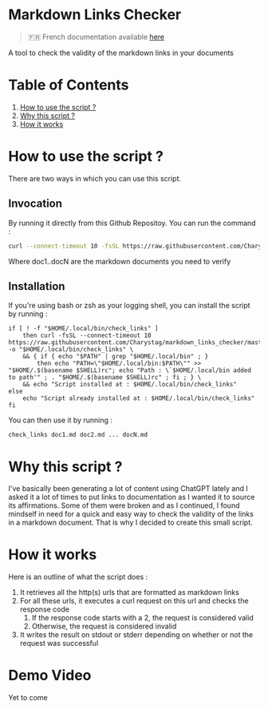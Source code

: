 # Markdown Links Checker

> :fr: French documentation available [here](/docs/README.fr.md)

A tool to check the validity of the markdown links in your documents

# Table of Contents

1.	[How to use the script ?](#How-to-use-the-script-)
2.	[Why this script ?](#Why-this-script-)
3.	[How it works](#How-it-works)

# How to use the script ?

There are two ways in which you can use this script.

## Invocation

By running it directly from this Github Repositoy. You can run the command :
```bash
curl --connect-timeout 10 -fsSL https://raw.githubusercontent.com/Charystag/markdown_links_checker/master/check_links.sh | bash -s -- doc1.md doc2.md ... docN.md
```
Where doc1..docN are the markdown documents you need to verify

## Installation

If you're using bash or zsh as your logging shell, you can install the script by running :
```
if [ ! -f "$HOME/.local/bin/check_links" ]
	then curl -fsSL --connect-timeout 10 https://raw.githubusercontent.com/Charystag/markdown_links_checker/master/check_links -o "$HOME/.local/bin/check_links" \
	&& { if { echo "$PATH" | grep "$HOME/.local/bin" ; }
		then echo "PATH=\"$HOME/.local/bin:$PATH\"" >> "$HOME/.$(basename $SHELL)rc"; echo "Path : \`$HOME/.local/bin added to path'" ; . "$HOME/.$(basename $SHELL)rc" ; fi ; } \
	&& echo "Script installed at : $HOME/.local/bin/check_links"
else
	echo "Script already installed at : $HOME/.local/bin/check_links"
fi
```

You can then use it by running :
```
check_links doc1.md doc2.md ... docN.md
```

# Why this script ?

I've basically been generating a lot of content using ChatGPT lately and I asked it a lot of times to put links to documentation as I wanted it to source its affirmations. 
Some of them were broken and as I continued, I found mindself in need for a quick and easy way to check the validity of the links in a markdown document. That is why I decided 
to create this small script.

# How it works

Here is an outline of what the script does :

1.	It retrieves all the http(s) urls that are formatted as markdown links
2.	For all these urls, it executes a curl request on this url and checks the response code
	1.	If the response code starts with a 2, the request is considered valid
	2.	Otherwise, the request is considered invalid
3.	It writes the result on stdout or stderr depending on whether or not the request was successful

# Demo Video
Yet to come
